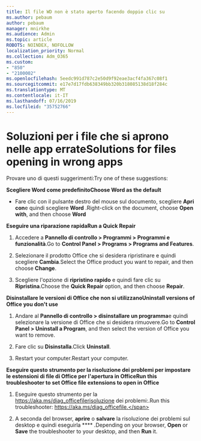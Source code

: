 ```yaml
---
title: Il file WD non è stato aperto facendo doppio clic su
ms.author: pebaum
author: pebaum
manager: mnirkhe
ms.audience: Admin
ms.topic: article
ROBOTS: NOINDEX, NOFOLLOW
localization_priority: Normal
ms.collection: Adm_O365
ms.custom:
- "850"
- "2100002"
ms.openlocfilehash: 5eedc991d787c2e50d9f92eae3acf4fa367c08f1
ms.sourcegitcommit: e17e7d17fdb638349bb320b318085138d18f284c
ms.translationtype: MT
ms.contentlocale: it-IT
ms.lasthandoff: 07/16/2019
ms.locfileid: "35752766"
---
```

# <a name="solutions-for-files-opening-in-wrong-apps"></a><span data-ttu-id="c76c5-102">Soluzioni per i file che si aprono nelle app errate</span><span class="sxs-lookup"><span data-stu-id="c76c5-102">Solutions for files opening in wrong apps</span></span>

<span data-ttu-id="c76c5-103">Provare uno di questi suggerimenti:</span><span class="sxs-lookup"><span data-stu-id="c76c5-103">Try one of these suggestions:</span></span>

<span data-ttu-id="c76c5-104">**Scegliere Word come predefinito**</span><span class="sxs-lookup"><span data-stu-id="c76c5-104">**Choose Word as the default**</span></span>

* <span data-ttu-id="c76c5-105">Fare clic con il pulsante destro del mouse sul documento, scegliere **Apri con**e quindi scegliere **Word** .</span><span class="sxs-lookup"><span data-stu-id="c76c5-105">Right-click on the document, choose **Open with**, and then choose **Word**</span></span>

<span data-ttu-id="c76c5-106">**Eseguire una riparazione rapida**</span><span class="sxs-lookup"><span data-stu-id="c76c5-106">**Run a Quick Repair**</span></span>

1. <span data-ttu-id="c76c5-107">Accedere a **Pannello di controllo > Programmi > Programmi e funzionalità**.</span><span class="sxs-lookup"><span data-stu-id="c76c5-107">Go to **Control Panel > Programs > Programs and Features**.</span></span>

2. <span data-ttu-id="c76c5-108">Selezionare il prodotto Office che si desidera ripristinare e quindi scegliere **Cambia**.</span><span class="sxs-lookup"><span data-stu-id="c76c5-108">Select the Office product you want to repair, and then choose **Change**.</span></span>

3. <span data-ttu-id="c76c5-109">Scegliere l'opzione di **ripristino rapido** e quindi fare clic su **Ripristina**.</span><span class="sxs-lookup"><span data-stu-id="c76c5-109">Choose the **Quick Repair** option, and then choose **Repair**.</span></span>

<span data-ttu-id="c76c5-110">**Disinstallare le versioni di Office che non si utilizzano**</span><span class="sxs-lookup"><span data-stu-id="c76c5-110">**Uninstall versions of Office you don't use**</span></span>

1. <span data-ttu-id="c76c5-111">Andare al **Pannello di controllo > disinstallare un programma**e quindi selezionare la versione di Office che si desidera rimuovere.</span><span class="sxs-lookup"><span data-stu-id="c76c5-111">Go to **Control Panel > Uninstall a Program**, and then select the version of Office you want to remove.</span></span>

2. <span data-ttu-id="c76c5-112">Fare clic su **Disinstalla**.</span><span class="sxs-lookup"><span data-stu-id="c76c5-112">Click **Uninstall**.</span></span>

3. <span data-ttu-id="c76c5-113">Restart your computer.</span><span class="sxs-lookup"><span data-stu-id="c76c5-113">Restart your computer.</span></span>

<span data-ttu-id="c76c5-114">**Eseguire questo strumento per la risoluzione dei problemi per impostare le estensioni di file di Office per l'apertura in Office**</span><span class="sxs-lookup"><span data-stu-id="c76c5-114">**Run this troubleshooter to set Office file extensions to open in Office**</span></span>

1. <span data-ttu-id="c76c5-115">Eseguire questo strumento per la https://aka.ms/diag_officefilerisoluzione dei problemi:.</span><span class="sxs-lookup"><span data-stu-id="c76c5-115">Run this troubleshooter: https://aka.ms/diag_officefile.</span></span>

2. <span data-ttu-id="c76c5-116">A seconda del browser, **aprire** o **salvare** la risoluzione dei problemi sul desktop e quindi eseguirla \*\*\*\* .</span><span class="sxs-lookup"><span data-stu-id="c76c5-116">Depending on your browser, **Open** or **Save** the troubleshooter to your desktop, and then **Run** it.</span></span>
